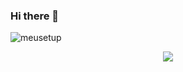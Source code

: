 ### Hi there 👋

<!--
**Eemiaa/Eemiaa** is a ✨ _special_ ✨ repository because its `README.md` (this file) appears on your GitHub profile.

Here are some ideas to get you started:

- 🔭 I’m currently working on ...
- 🌱 I’m currently learning ...
- 👯 I’m looking to collaborate on ...
- 🤔 I’m looking for help with ...
- 💬 Ask me about ...
- 📫 How to reach me: ...
- 😄 Pronouns: ...
- ⚡ Fun fact: ...
-->
![meusetup](https://user-images.githubusercontent.com/88001551/172949582-f3f498a5-2ebb-4161-a243-51027e534fe7.jpg)

<div align="center">
<img src="https://github.com/Eemiaa/Eemiaa/issues/1#issue-1266685701">
</div>
